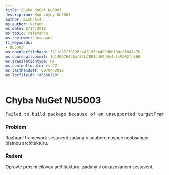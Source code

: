 ```yaml
---
title: Chyba NuGet NU5003
description: Kód chyby NU5003
author: mishra14
ms.author: karann
ms.date: 8/14/2018
ms.topic: reference
ms.reviewer: anangaur
f1_keywords:
- NU5003
ms.openlocfilehash: 3111d27f79726c443193cb499dbbf90c0584fe7b
ms.sourcegitcommit: 1d1406764c6af5fb7801d462e0c4afc9092fa569
ms.translationtype: MT
ms.contentlocale: cs-CZ
ms.lasthandoff: 09/04/2018
ms.locfileid: "43550710"
---
```

# <a name="nuget-error-nu5003"></a>Chyba NuGet NU5003
<pre>Failed to build package because of an unsupported targetFramework value on 'System.Net'.</pre>

### <a name="issue"></a>Problém

Rozhraní framework sestavení zadaná v souboru nuspec neobsahuje platnou architekturu.


### <a name="solution"></a>Řešení

Opravte prosím cílovou architekturu, zadaný v odkazovaném sestavení.

